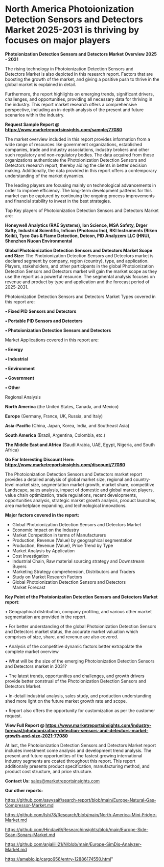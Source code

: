 # North America Photoionization Detection Sensors and Detectors Market 2025-2031 is thriving by focuses on major players

<Strong> Photoionization Detection Sensors and Detectors Market Overview 2025 - 2031</strong>

The rising technology in Photoionization Detection Sensors and Detectors Market is also depicted in this research report. Factors that are boosting the growth of the market, and giving a positive push to thrive in the global market is explained in detail.

Furthermore, the report highlights on emerging trends, significant drivers, challenges, and opportunities, providing all necessary data for thriving in the industry. This report market research offers a comprehensive perspective, including an in-depth analysis of the present and future scenarios within the industry.

<strong>Request Sample Report @ <a href=https://www.marketreportsinsights.com/sample/77080>https://www.marketreportsinsights.com/sample/77080</a></strong>

The market overview included in this report provides information from a wide range of resources like government organizations, established companies, trade and industry associations, industry brokers and other such regulatory and non-regulatory bodies. The data acquired from these organizations authenticate the Photoionization Detection Sensors and Detectors research report, thereby aiding the clients in better decision making. Additionally, the data provided in this report offers a contemporary understanding of the market dynamics.

The leading players are focusing mainly on technological advancements in order to improve efficiency. The long-term development patterns for this market can be captured by continuing the ongoing process improvements and financial stability to invest in the best strategies.

Top Key players of Photoionization Detection Sensors and Detectors Market are:

<strong>Honeywell Analytics (RAE Systems), Ion Science, MSA Safety, Drger Safty, Industrial Scientific, Inficon (Photovac Inc), RKI Instruments (Riken Keiki), Tyco Gas & Flame Detection, Detcon, PID Analyzers LLC (HNU), Shenzhen Nuoan Environmental</strong>

<strong><b>Global Photoionization Detection Sensors and Detectors Market Scope and Size:</b></strong>
The Photoionization Detection Sensors and Detectors market is declared segment by company, region (country), type, and application. Players, stakeholders, and other participants in the global Photoionization Detection Sensors and Detectors market will gain the market scope as they use the report as a powerful resource. The segmental analysis focuses on revenue and product by type and application and the forecast period of 2025-2031.

Photoionization Detection Sensors and Detectors Market Types covered in this report are:

<strong>• Fixed PID Sensors and Detectors

• Portable PID Sensors and Detectors

• Photoionization Detection Sensors and Detectors</strong>

Market Applications covered in this report are:

<strong>• Energy

• Industrial

• Environment

• Government

• Other</strong> 

Regional Analysis

<strong>North America</strong> (the United States, Canada, and Mexico)

<strong>Europe</strong> (Germany, France, UK, Russia, and Italy)

<strong>Asia-Pacific</strong> (China, Japan, Korea, India, and Southeast Asia)

<strong>South America</strong> (Brazil, Argentina, Colombia, etc.)

<strong>The Middle East and Africa</strong> (Saudi Arabia, UAE, Egypt, Nigeria, and South Africa)

<strong>Go For Interesting Discount Here: <a href=https://www.marketreportsinsights.com/discount/77080>https://www.marketreportsinsights.com/discount/77080</a></strong>

The Photoionization Detection Sensors and Detectors market report provides a detailed analysis of global market size, regional and country-level market size, segmentation market growth, market share, competitive Landscape, sales analysis, impact of domestic and global market players, value chain optimization, trade regulations, recent developments, opportunities analysis, strategic market growth analysis, product launches, area marketplace expanding, and technological innovations.

<strong><b>Major factors covered in the report:</b></strong>
<ul>
  <li>Global Photoionization Detection Sensors and Detectors Market </li>
  <li>Economic Impact on the Industry</li>
  <li>Market Competition in terms of Manufacturers</li>
  <li>Production, Revenue (Value) by geographical segmentation</li>
  <li>Production, Revenue (Value), Price Trend by Type</li>
  <li>Market Analysis by Application</li>
  <li>Cost Investigation</li>
  <li>Industrial Chain, Raw material sourcing strategy and Downstream Buyers</li>
  <li>Marketing Strategy comprehension, Distributors and Traders</li>
  <li>Study on Market Research Factors</li>
  <li>Global Photoionization Detection Sensors and Detectors Market Forecast</li>
</ul>

<strong><b>Key Point of the Photoionization Detection Sensors and Detectors Market report:</b></strong>

• Geographical distribution, company profiling, and various other market segmentation are provided in the report.

• For better understanding of the global Photoionization Detection Sensors and Detectors market status, the accurate market valuation which comprises of size, share, and revenue are also covered.

• Analysis of the competitive dynamic factors better extrapolate the complete market overview

• What will be the size of the emerging Photoionization Detection Sensors and Detectors market in 2031?

• The latest trends, opportunities and challenges, and growth drivers provide better construal of the Photoionization Detection Sensors and Detectors Market.

• In-detail industrial analysis, sales study, and production understanding shed more light on the future market growth rate and scope.

• Report also offers the opportunity for customization as per the customer request.

<strong><b>View Full Report @ <a href=https://www.marketreportsinsights.com/industry-forecast/photoionization-detection-sensors-and-detectors-market-growth-and-size-2021-77080>https://www.marketreportsinsights.com/industry-forecast/photoionization-detection-sensors-and-detectors-market-growth-and-size-2021-77080</a></b></strong>


At last, the Photoionization Detection Sensors and Detectors Market report includes investment come analysis and development trend analysis. The present and future opportunities of the fastest growing international industry segments are coated throughout this report. This report additionally presents product specification, manufacturing method, and product cost structure, and price structure.

<strong>Contact Us:</strong>
sales@marketreportsinsights.com

<strong>Our other reports:</strong>

<a href=https://github.com/sayysaif/search-report/blob/main/Europe-Natural-Gas-Compressor-Market.md>https://github.com/sayysaif/search-report/blob/main/Europe-Natural-Gas-Compressor-Market.md</a>

<a href=https://github.com/Ishi78/Research/blob/main/North-America-Mini-Fridge-Market.md>https://github.com/Ishi78/Research/blob/main/North-America-Mini-Fridge-Market.md</a>

<a href=https://github.com/Hindavi9/Researchinsights/blob/main/Europe-Side-Scan-Sonars-Market.md>https://github.com/Hindavi9/Researchinsights/blob/main/Europe-Side-Scan-Sonars-Market.md</a>

<a href=https://github.com/anjaliiii21/N/blob/main/Europe-SimDis-Analyzer-Market.md>https://github.com/anjaliiii21/N/blob/main/Europe-SimDis-Analyzer-Market.md</a>

<a href=https://ameblo.jp/cargo656/entry-12886174550.html>https://ameblo.jp/cargo656/entry-12886174550.html</a>"
